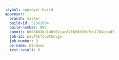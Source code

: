```yaml
---
layout: appveyor-build
appveyor:
  branch: master
  build-id: 51562694
  build-number: 807
  commit: b668083bd146902cac87fb50d90c7db1784cead7
  job-id: payfhkfou0tbn5go
  job-number: 3
  os-name: Windows
  test-result: 0
---
```

